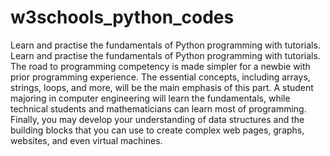 # w3schools_python_codes
Learn and practise the fundamentals of Python programming with tutorials.
Learn and practise the fundamentals of Python programming with tutorials. The road to programming competency is made simpler for a newbie with prior programming experience. The essential concepts, including arrays, strings, loops, and more, will be the main emphasis of this part. A student majoring in computer engineering will learn the fundamentals, while technical students and mathematicians can learn most of programming. Finally, you may develop your understanding of data structures and the building blocks that you can use to create complex web pages, graphs, websites, and even virtual machines.
